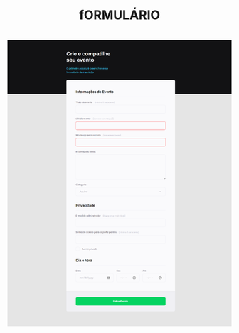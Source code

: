 <h1 align="center">fORMULÁRIO</h1>


<h1 align="center">
  <img alt="NextLevelWeek" title="#NextLevelWeek" src="Untitled.png" />
</h1>
